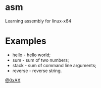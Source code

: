 asm
==============

Learning assembly for linux-x64

Examples
==============

  * hello - hello world;
  * sum   - sum of two numbers;
  * stack - sum of command line arguments;
  * reverse - reverse string.

[@0xAX](https://twitter.com/0xAX)
